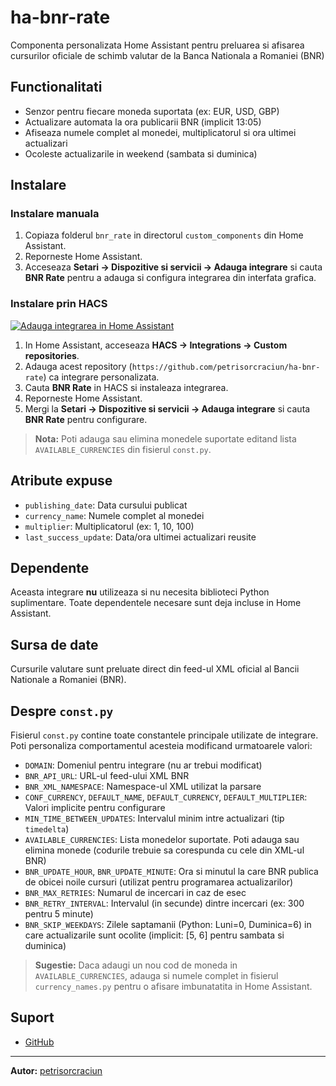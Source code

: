 # ha-bnr-rate  
Componenta personalizata Home Assistant pentru preluarea si afisarea cursurilor oficiale de schimb valutar de la Banca Nationala a Romaniei (BNR)

## Functionalitati
- Senzor pentru fiecare moneda suportata (ex: EUR, USD, GBP)
- Actualizare automata la ora publicarii BNR (implicit 13:05)
- Afiseaza numele complet al monedei, multiplicatorul si ora ultimei actualizari
- Ocoleste actualizarile in weekend (sambata si duminica)

## Instalare

### Instalare manuala
1. Copiaza folderul `bnr_rate` in directorul `custom_components` din Home Assistant.
2. Reporneste Home Assistant.
3. Acceseaza **Setari → Dispozitive si servicii → Adauga integrare** si cauta **BNR Rate** pentru a adauga si configura integrarea din interfata grafica.

### Instalare prin HACS

[![Adauga integrarea in Home Assistant](https://my.home-assistant.io/badges/config_flow_start.svg)](https://my.home-assistant.io/redirect/hacs_repository/?owner=petrisorcraciun&repository=ha-bnr-rate&category=integration)

1. In Home Assistant, acceseaza **HACS → Integrations → Custom repositories**.
2. Adauga acest repository (`https://github.com/petrisorcraciun/ha-bnr-rate`) ca integrare personalizata.
3. Cauta **BNR Rate** in HACS si instaleaza integrarea.
4. Reporneste Home Assistant.
5. Mergi la **Setari → Dispozitive si servicii → Adauga integrare** si cauta **BNR Rate** pentru configurare.

> **Nota:** Poti adauga sau elimina monedele suportate editand lista `AVAILABLE_CURRENCIES` din fisierul `const.py`.

## Atribute expuse
- `publishing_date`: Data cursului publicat
- `currency_name`: Numele complet al monedei
- `multiplier`: Multiplicatorul (ex: 1, 10, 100)
- `last_success_update`: Data/ora ultimei actualizari reusite

## Dependente

Aceasta integrare **nu** utilizeaza si nu necesita biblioteci Python suplimentare. Toate dependentele necesare sunt deja incluse in Home Assistant.

## Sursa de date

Cursurile valutare sunt preluate direct din feed-ul XML oficial al Bancii Nationale a Romaniei (BNR).

## Despre `const.py`

Fisierul `const.py` contine toate constantele principale utilizate de integrare. Poti personaliza comportamentul acesteia modificand urmatoarele valori:

- `DOMAIN`: Domeniul pentru integrare (nu ar trebui modificat)
- `BNR_API_URL`: URL-ul feed-ului XML BNR
- `BNR_XML_NAMESPACE`: Namespace-ul XML utilizat la parsare
- `CONF_CURRENCY`, `DEFAULT_NAME`, `DEFAULT_CURRENCY`, `DEFAULT_MULTIPLIER`: Valori implicite pentru configurare
- `MIN_TIME_BETWEEN_UPDATES`: Intervalul minim intre actualizari (tip `timedelta`)
- `AVAILABLE_CURRENCIES`: Lista monedelor suportate. Poti adauga sau elimina monede (codurile trebuie sa corespunda cu cele din XML-ul BNR)
- `BNR_UPDATE_HOUR`, `BNR_UPDATE_MINUTE`: Ora si minutul la care BNR publica de obicei noile cursuri (utilizat pentru programarea actualizarilor)
- `BNR_MAX_RETRIES`: Numarul de incercari in caz de esec
- `BNR_RETRY_INTERVAL`: Intervalul (in secunde) dintre incercari (ex: 300 pentru 5 minute)
- `BNR_SKIP_WEEKDAYS`: Zilele saptamanii (Python: Luni=0, Duminica=6) in care actualizarile sunt ocolite (implicit: [5, 6] pentru sambata si duminica)

> **Sugestie:** Daca adaugi un nou cod de moneda in `AVAILABLE_CURRENCIES`, adauga si numele complet in fisierul `currency_names.py` pentru o afisare imbunatatita in Home Assistant.

## Suport
- [GitHub](https://github.com/petrisorcraciun/ha-bnr-rate)

---
**Autor:** [petrisorcraciun](https://github.com/petrisorcraciun)
